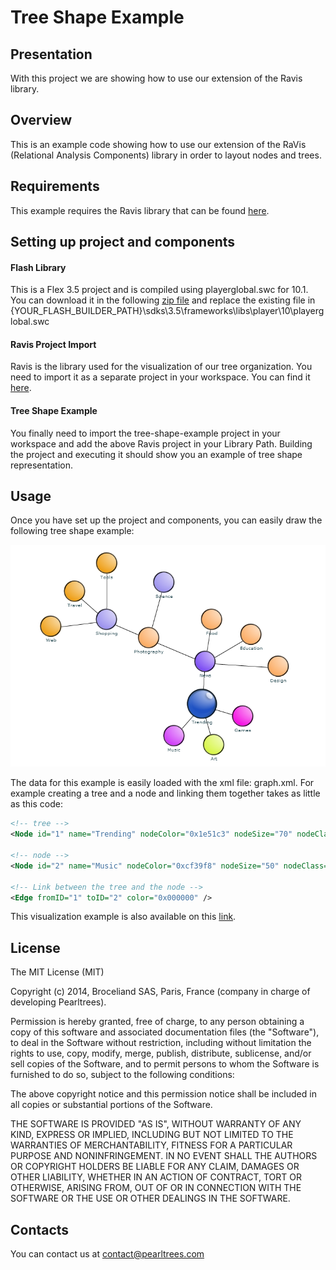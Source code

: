 # Tree Shape Example

## Presentation
With this project we are showing how to use our extension of the Ravis library. 

## Overview
This is an example code showing how to use our extension of the RaVis (Relational 
Analysis Components) library in order to layout nodes and trees.

## Requirements
This example requires the Ravis library that can be found [here](https://code.google.com/p/birdeye/wiki/RaVis).

## Setting up project and components

#### Flash Library
This is a Flex 3.5 project and is compiled using playerglobal.swc for 10.1. You can
download it in the following [zip file](/readme/Playerglobal.10.1.zip) and replace the existing
file in {YOUR_FLASH_BUILDER_PATH}\sdks\3.5\frameworks\libs\player\10\playerglobal.swc

#### Ravis Project Import
Ravis is the library used for the visualization of our tree organization. You need to
import it as a separate project in your workspace. You can find it [here](https://code.google.com/p/birdeye/wiki/RaVis).

#### Tree Shape Example
You finally need to import the tree-shape-example project in your workspace and add the above
Ravis project in your Library Path. Building the project and executing it should show you
an example of tree shape representation.

## Usage

Once you have set up the project and components, you can easily draw the following
tree shape example:

![Alt text](/readme/pearlExample.png?raw=true "Example Basic Tree Shape Visualization")

The data for this example is easily loaded with the xml file: graph.xml.
For example creating a tree and a node and linking them together takes as little as
this code:

``` xml
<!-- tree -->
<Node id="1" name="Trending" nodeColor="0x1e51c3" nodeSize="70" nodeClass="earth" />

<!-- node -->
<Node id="2" name="Music" nodeColor="0xcf39f8" nodeSize="50" nodeClass="leaf"/>

<!-- Link between the tree and the node -->
<Edge fromID="1" toID="2" color="0x000000" />
```

This visualization example is also available on this [link](http://xxx.broceliand.fr/flash-tree-shape-example/flash-tree-shape-example.html).

## License

The MIT License (MIT)

Copyright (c) 2014, Broceliand SAS, Paris, France (company in charge of developing Pearltrees).

Permission is hereby granted, free of charge, to any person obtaining a copy
of this software and associated documentation files (the "Software"), to deal
in the Software without restriction, including without limitation the rights
to use, copy, modify, merge, publish, distribute, sublicense, and/or sell
copies of the Software, and to permit persons to whom the Software is
furnished to do so, subject to the following conditions:

The above copyright notice and this permission notice shall be included in all
copies or substantial portions of the Software.

THE SOFTWARE IS PROVIDED "AS IS", WITHOUT WARRANTY OF ANY KIND, EXPRESS OR
IMPLIED, INCLUDING BUT NOT LIMITED TO THE WARRANTIES OF MERCHANTABILITY,
FITNESS FOR A PARTICULAR PURPOSE AND NONINFRINGEMENT. IN NO EVENT SHALL THE
AUTHORS OR COPYRIGHT HOLDERS BE LIABLE FOR ANY CLAIM, DAMAGES OR OTHER
LIABILITY, WHETHER IN AN ACTION OF CONTRACT, TORT OR OTHERWISE, ARISING FROM,
OUT OF OR IN CONNECTION WITH THE SOFTWARE OR THE USE OR OTHER DEALINGS IN THE
SOFTWARE.

## Contacts

You can contact us at contact@pearltrees.com
